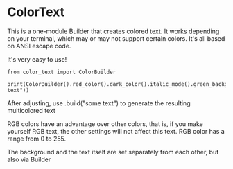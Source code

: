 # ColorText
This is a one-module Builder that creates colored text.
It works depending on your terminal, which may or may not support certain colors.
It's all based on ANSI escape code.

It's very easy to use!
```
from color_text import ColorBuilder

print(ColorBuilder().red_color().dark_color().italic_mode().green_background().build("some text"))
```

After adjusting, use .build("some text") to generate the resulting multicolored text

RGB colors have an advantage over other colors, that is, if you make yourself RGB text, the other settings will not affect this text.
RGB color has a range from 0 to 255.

The background and the text itself are set separately from each other, but also via Builder
